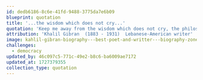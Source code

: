```yaml
---
id: dedb6186-8c6e-41fd-9488-3775da7e6b09
blueprint: quotation
title: '...the wisdom which does not cry...'
quotation: 'Keep me away from the wisdom which does not cry, the philosophy which does not laugh, and the greatness which does not bow before children.'
attribution: 'Khalil Gibran  (1883 - 1931)  Lebanese-American writer'
image: kahlil-gibran-biography---best-poet-and-writter---biography-zone.jpeg
challenges:
  - democracy
updated_by: 46c097c5-771c-49e2-b8c6-ba6009ae7172
updated_at: 1727379355
collection_type: quotation
---
```

